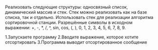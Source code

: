 Реализовать следующие структуры: односвязный список, динамический массив и стек. Стек можно реализовать как на базе списка, так и отдельно. Использовать стек для реализации алгоритма сортировочной станции. Разрешённые символы в исходном выражении: +, -, *, /, ^, sin, cos, (, ), 0, 1, 2, 3, 4, 5, 6, 7, 8, 9.

1.Запускаете программу
2.Вводите выражение, которое хотите отсортировать
3.Программа выводит отсортированное сообщение